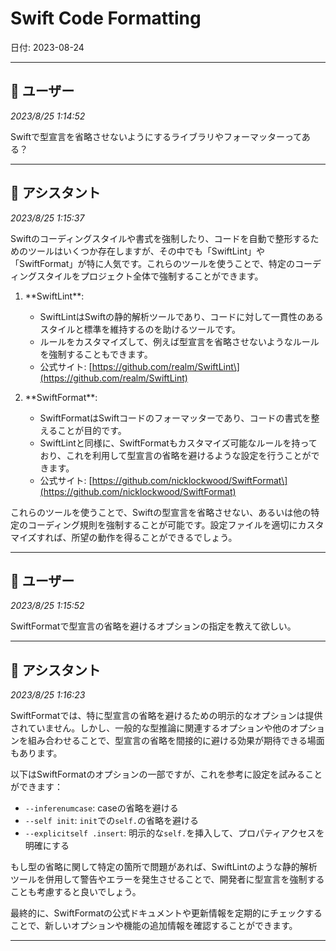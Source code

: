 # Swift Code Formatting

日付: 2023-08-24

---

## 👤 ユーザー
*2023/8/25 1:14:52*

Swiftで型宣言を省略させないようにするライブラリやフォーマッターってある？

---

## 🤖 アシスタント
*2023/8/25 1:15:37*

Swiftのコーディングスタイルや書式を強制したり、コードを自動で整形するためのツールはいくつか存在しますが、その中でも「SwiftLint」や「SwiftFormat」が特に人気です。これらのツールを使うことで、特定のコーディングスタイルをプロジェクト全体で強制することができます。

1. \*\*SwiftLint\*\*:
   - SwiftLintはSwiftの静的解析ツールであり、コードに対して一貫性のあるスタイルと標準を維持するのを助けるツールです。
   - ルールをカスタマイズして、例えば型宣言を省略させないようなルールを強制することもできます。
   - 公式サイト: \[https://github.com/realm/SwiftLint\](https://github.com/realm/SwiftLint)

2. \*\*SwiftFormat\*\*:
   - SwiftFormatはSwiftコードのフォーマッターであり、コードの書式を整えることが目的です。
   - SwiftLintと同様に、SwiftFormatもカスタマイズ可能なルールを持っており、これを利用して型宣言の省略を避けるような設定を行うことができます。
   - 公式サイト: \[https://github.com/nicklockwood/SwiftFormat\](https://github.com/nicklockwood/SwiftFormat)

これらのツールを使うことで、Swiftの型宣言を省略させない、あるいは他の特定のコーディング規則を強制することが可能です。設定ファイルを適切にカスタマイズすれば、所望の動作を得ることができるでしょう。

---

## 👤 ユーザー
*2023/8/25 1:15:52*

SwiftFormatで型宣言の省略を避けるオプションの指定を教えて欲しい。

---

## 🤖 アシスタント
*2023/8/25 1:16:23*

SwiftFormatでは、特に型宣言の省略を避けるための明示的なオプションは提供されていません。しかし、一般的な型推論に関連するオプションや他のオプションを組み合わせることで、型宣言の省略を間接的に避ける効果が期待できる場面もあります。

以下はSwiftFormatのオプションの一部ですが、これを参考に設定を試みることができます：

- `--inferenumcase`: caseの省略を避ける
- `--self init`: `init`での`self.`の省略を避ける
- `--explicitself .insert`: 明示的な`self.`を挿入して、プロパティアクセスを明確にする

もし型の省略に関して特定の箇所で問題があれば、SwiftLintのような静的解析ツールを併用して警告やエラーを発生させることで、開発者に型宣言を強制することも考慮すると良いでしょう。

最終的に、SwiftFormatの公式ドキュメントや更新情報を定期的にチェックすることで、新しいオプションや機能の追加情報を確認することができます。

---
